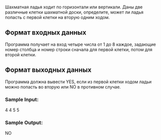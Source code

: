Шахматная ладья ходит по горизонтали или вертикали. Даны две различные клетки шахматной доски, определите, может ли ладья попасть с первой клетки на вторую одним ходом.

## Формат входных данных
Программа получает на вход четыре числа от 1 до 8 каждое, задающие номер столбца и номер строки сначала для первой клетки, потом для второй клетки.
## Формат выходных данных
Программа должна вывести YES, если из первой клетки ходом ладьи можно попасть во вторую или NO в противном случае.
### Sample Input:

4
4
5
5
### Sample Output:

NO
